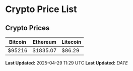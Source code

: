 # Crypto Price List

## Crypto Prices
| Bitcoin | Ethereum | Litecoin |
| ------- | -------- | -------- |
| $95216 | $1835.07 | $86.29 |
**Last Updated:** 2025-04-29 11:29 UTC
**Last Updated:** $DATE$
